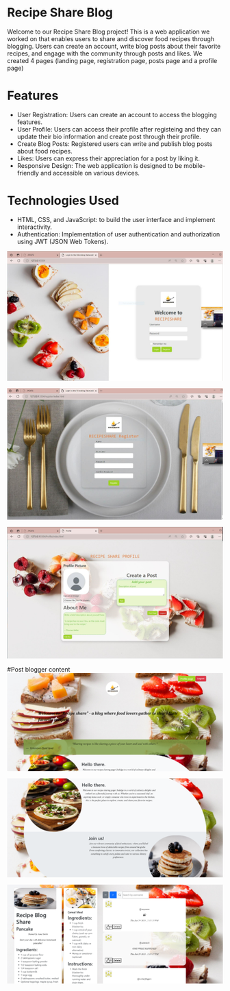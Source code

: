 


# Recipe Share Blog

Welcome to our Recipe Share Blog project! This is a web application we worked on that enables users to share and discover food recipes through blogging. Users can create an account, write blog posts about their favorite recipes, and engage with the community through posts and likes.
We created 4 pages (landing page, registration page, posts page and a profile page)


# Features

- User Registration: Users can create an account to access the blogging features.
- User Profile: Users can access their profile after registeing and they can update their bio information and create post through their profile.
- Create Blog Posts: Registered users can write and publish blog posts about food recipes.
- Likes: Users can express their appreciation for a post by liking it.
- Responsive Design: The web application is designed to be mobile-friendly and accessible on various devices.

# Technologies Used

- HTML, CSS, and JavaScript: to build the user interface and implement interactivity.
- Authentication: Implementation of user authentication and authorization using JWT (JSON Web Tokens).


![landing page ](./images/landing%20(2).JPG)

![Register Page](./images/register%20(2).JPG)

![Profile](./images/profile%20(2).JPG)



#Post blogger content
![post page greet](/images/recipeShareSite1.png "Post greeting")

![post page welcome](/images/recipeShareSite2.png "Post welcome")

![post page blogger content](/images/recipeShareSite3.png "Post blogger content")



